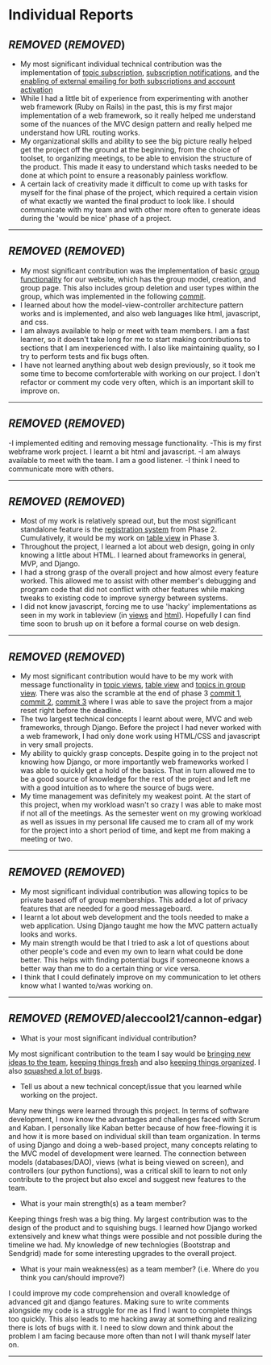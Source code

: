 # Individual Reports

## ***REMOVED*** (***REMOVED***)

 * My most significant individual technical contribution was the implementation of [topic subscription](https://github.com/csc301-fall2014/Proj-Evening-Team8-repo/commit/a39d8a641226ecc3f58309e94ddda519b0b412da), [subscription notifications](https://github.com/csc301-fall2014/Proj-Evening-Team8-repo/commit/768e64f1618e2cc04529aaed01cbbca1e6c2ccac), and the [enabling of external emailing for both subscriptions and account activation](https://github.com/csc301-fall2014/Proj-Evening-Team8-repo/commit/e7d26d0e1557ac3c05afe744b258f5f0b8a1c3d7)
 * While I had a little bit of experience from experimenting with another web framework (Ruby on Rails) in the past, this is my first major implementation of a web framework, so it really helped me understand some of the nuances of the MVC design pattern and really helped me understand how URL routing works.
 * My organizational skills and ability to see the big picture really helped get the project off the ground at the beginning, from the choice of toolset, to organizing meetings, to be able to envision the structure of the product.  This made it easy to understand which tasks needed to be done at which point to ensure a reasonably painless workflow.
 * A certain lack of creativity made it difficult to come up with tasks for myself for the final phase of the project, which required a certain vision of what exactly we wanted the final product to look like.  I should communicate with my team and with other more often to generate ideas during the 'would be nice' phase of a project.

----

## ***REMOVED*** (***REMOVED***)

 * My most significant contribution was the implementation of basic [group functionality]( https://github.com/csc301-fall2014/Proj-Evening-Team8-repo/commit/4cb91e70930d0c8860c136188c83617cc6c87661) for our website, which has the group model, creation, and group page. This also includes group deletion and user types within the group, which was implemented in the following [commit](https://github.com/csc301-fall2014/Proj-Evening-Team8-repo/commit/2607beb28b77933f3977498d8badb64fb4f8c8d7).
 * I learned about how the model-view-controller architecture pattern works and is implemented, and also web languages like html, javascript, and css.
 * I am always available to help or meet with team members. I am a fast learner, so it doesn't take long for me to start making contributions to sections that I am inexperienced with. I also like maintaining quality, so I try to perform tests and fix bugs often.
 * I have not learned anything about web design previously, so it took me some time to become comforterable with working on our project. I don't refactor or comment my code very often, which is an important skill to improve on.

----

## ***REMOVED*** (***REMOVED***)

-I implemented editing and removing message functionality.
-This is my first webframe work project. I learnt a bit html and javascript.
-I am always available to meet with the team. I am a good listener.
-I think I need to communicate more with others.

----

## ***REMOVED*** (***REMOVED***)

 * Most of my work is relatively spread out, but the most significant standalone feature is the [registration system](https://github.com/csc301-fall2014/Proj-Evening-Team8-repo/tree/registration20) from Phase 2. Cumulatively, it would be my work on [table view](https://github.com/csc301-fall2014/Proj-Evening-Team8-repo/tree/tagsintables59) in Phase 3.
 * Throughout the project, I learned a lot about web design, going in only knowing a little about HTML. I learned about frameworks in general, MVP, and Django.
 * I had a strong grasp of the overall project and how almost every feature worked. This allowed me to assist with other member's debugging and program code that did not conflict with other features while making tweaks to existing code to improve synergy between systems.
 * I did not know javascript, forcing me to use 'hacky' implementations as seen in my work in tableview (in [views](https://github.com/csc301-fall2014/Proj-Evening-Team8-repo/blob/tagsintables59/messageboard/mainsite/views.py) and [html](https://github.com/csc301-fall2014/Proj-Evening-Team8-repo/blob/tagsintables59/messageboard/mainsite/templates/tableview.html)). Hopefully I can find time soon to brush up on it before a formal course on web design.

----

## ***REMOVED*** (***REMOVED***)

 * My most significant contribution would have to be my work with message functionality in [topic views](https://github.com/csc301-fall2014/Proj-Evening-Team8-repo/commits/messagetopic8), [table view](https://github.com/csc301-fall2014/Proj-Evening-Team8-repo/commits/tableviewmessaging55) and [topics in group view](https://github.com/csc301-fall2014/Proj-Evening-Team8-repo/commits/groupmessagesfix70). There was also the scramble at the end of phase 3 [commit 1](https://github.com/csc301-fall2014/Proj-Evening-Team8-repo/commit/fb71e50ff977583a65c320f46b57c60e73fdebfc), [commit 2](https://github.com/csc301-fall2014/Proj-Evening-Team8-repo/commit/8d1f243e14d5b1019f516806fb2182c422843996), [commit 3](https://github.com/csc301-fall2014/Proj-Evening-Team8-repo/commit/6e6c7ff4f34e4aeb6d1aa1c5d52675d44334af77) where I was able to save the project from a major reset right before the deadline.
 * The two largest technical concepts I learnt about were, MVC and web frameworks, through Django. Before the project I had never worked with a web framework, I had only done work using HTML/CSS and javascript in very small projects.
 * My ability to quickly grasp concepts. Despite going in to the project not knowing how Django, or more importantly web frameworks worked I was able to quickly get a hold of the basics. That in turn allowed me to be a good source of knowledge for the rest of the project and left me with a good intuition as to where the source of bugs were.
 * My time management was definitely my weakest point. At the start of this project, when my workload wasn't so crazy I was able to make most if not all of the meetings. As the semester went on my growing workload as well as issues in my personal life caused me to cram all of my work for the project into a short period of time, and kept me from making a meeting or two.

----

## ***REMOVED*** (***REMOVED***)

 * My most significant individual contribution was allowing topics to be private based off of group memberships. This added a lot of privacy features that are needed for a good messageboard.
 * I learnt a lot about web development and the tools needed to make a web application. Using Django taught me how the MVC pattern actually looks and works.
 * My main strength would be that I tried to ask a lot of questions about other people's code and even my own to learn what could be done better. This helps with finding potential bugs if someoneone knows a better way than me to do a certain thing or vice versa.
 * I think that I could definately improve on my communication to let others know what I wanted to/was working on.

----

## ***REMOVED*** (***REMOVED***/aleccool21/cannon-edgar)

 * What is your most significant individual contribution?
 
My most significant contribution to the team I say would be [bringing new ideas to the team](https://docs.google.com/document/d/1XSi5KfYx6pVRrvmnEio1RfflnQ-aolPxFo9LbrbEBiU/edit?usp=sharing), [keeping things fresh](https://docs.google.com/document/d/1J7HSDrtcEN1SjF89X4f7vbfWQzR4S43IS-kBpIbZn_U/edit?usp=sharing) and also [keeping things organized](https://docs.google.com/document/d/154RksqAHv8_oPVOSH6bVH9sEdJI0Q8Z727UucDL8WZ8/edit?usp=sharing). I also [squashed a lot of bugs](https://docs.google.com/document/d/1qjO6C4pz3_j3uvisjhCUIyYFTW5DvnX0ixocyR73aCg/edit?usp=sharing). 

 * Tell us about a new technical concept/issue that you learned while working on the project.

Many new things were learned through this project. In terms of software development, I now know the advantages and challenges faced with Scrum and Kaban. I personally like Kaban better because of how free-flowing it is and how it is more based on individual skill than team organization. In terms of using Django and doing a web-based project, many concepts relating to the MVC model of development were learned. The connection between models (databases/DAO), views (what is being viewed on screen), and controllers (our python functions), was a critical skill to learn to not only contribute to the project but also excel and suggest new features to the team. 

 * What is your main strength(s) as a team member?

Keeping things fresh was a big thing. My largest contribution was to the design of the product and to squishing bugs. I learned how Django worked extensively and knew what things were possible and not possible during the timeline we had. My knowledge of new technlogies (Bootstrap and Sendgrid) made for some interesting upgrades to the overall project. 

 * What is your main weakness(es) as a team member? (i.e. Where do you think you can/should improve?)
 
I could improve my code comprehension and overall knowledge of advanced git and django features. Making sure to write comments alongside my code is a struggle for me as I find I want to complete things too quickly. This also leads to me hacking away at something and realizing there is lots of bugs with it. I need to slow down and think about the problem I am facing because more often than not I will thank myself later on.

----
